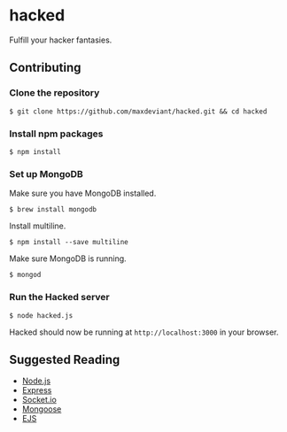 hacked
======

Fulfill your hacker fantasies.

Contributing
------------

### Clone the repository
`$ git clone https://github.com/maxdeviant/hacked.git && cd hacked`

### Install npm packages

`$ npm install`

### Set up MongoDB

Make sure you have MongoDB installed.

`$ brew install mongodb`

Install multiline.

`$ npm install --save multiline`

Make sure MongoDB is running.

`$ mongod`

### Run the Hacked server

`$ node hacked.js`

Hacked should now be running at `http://localhost:3000` in your browser.

Suggested Reading
-----------------

* [Node.js](http://nodejs.org/documentation/)
* [Express](http://expressjs.com/4x/api.html)
* [Socket.io](http://socket.io/docs/)
* [Mongoose](http://mongoosejs.com/docs/guide.html)
* [EJS](http://www.embeddedjs.com/getting_started.html)
